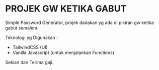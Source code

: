 # PROJEK GW KETIKA GABUT

Simple Password Generator, projek dadakan yg ada di pikiran gw ketika gabut semalem.

Teknologi yg Digunakan :
  - TailwindCSS (UI)
  - Vanilla Javascript (untuk menjalankan Functions)

Sekian dan Terima gaji.
